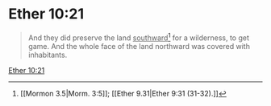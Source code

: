 # Ether 10:21

> And they did preserve the land <u>southward</u>[^a] for a wilderness, to get game. And the whole face of the land northward was covered with inhabitants.

[Ether 10:21](https://www.churchofjesuschrist.org/study/scriptures/bofm/ether/10?lang=eng&id=p21#p21)


[^a]: [[Mormon 3.5|Morm. 3:5]]; [[Ether 9.31|Ether 9:31 (31-32).]]
